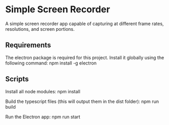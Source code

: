 # Simple Screen Recorder

A simple screen recorder app capable of capturing at different frame rates, resolutions, and screen portions.

## Requirements

The electron package is required for this project.  Install it globally using the following command:
    npm install -g electron

## Scripts

Install all node modules:
    npm install

Build the typescript files (this will output them in the dist folder):
    npm run build

Run the Electron app:
    npm run start